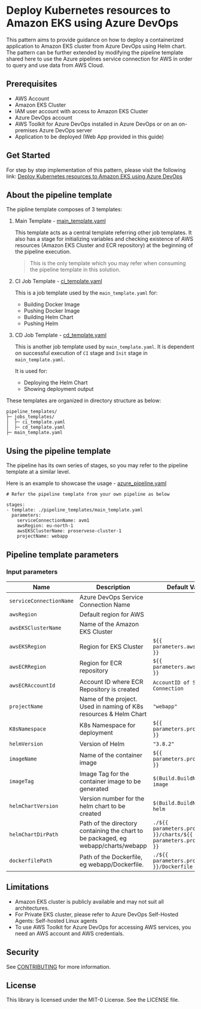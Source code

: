 # Deploy Kubernetes resources to Amazon EKS using Azure DevOps
This pattern aims to provide guidance on how to deploy a containerized application to Amazon EKS cluster from Azure DevOps using Helm chart. 
The pattern can be further extended by modifying the pipeline template shared here to use the Azure pipelines service connection for AWS in order to query and use data from AWS Cloud.

## Prerequisites
- AWS Account
- Amazon EKS Cluster
- IAM user account with access to Amazon EKS Cluster
- Azure DevOps account
- AWS Toolkit for Azure DevOps installed in Azure DevOps or on an on-premises Azure DevOps server
- Application to be deployed (Web App provided in this guide)

## Get Started
For step by step implementation of this pattern, please visit the following link: [Deploy Kubernetes resources to Amazon EKS using Azure DevOps](https://apg-library.amazonaws.com/content-viewer/author/b63d863f-9922-41b8-86f1-55df6ddf733c)

## About the pipeline template
The pipline template composes of 3 templates:

1. Main Template - [main_template.yaml](./pipeline_templates/main_template.yaml)

    This template acts as a central template referring other job templates. It also has a stage for initializing variables and checking existence of AWS resources (Amazon EKS Cluster and ECR repository) at the beginning of the pipeline execution.

    >This is the only template which you may refer when consuming the pipeline template in this solution.

2. CI Job Template - [ci_template.yaml](./pipeline_templates/job_templates/ci_template.yaml)

    This is a job template used by the `main_template.yaml` for:
    - Building Docker Image
    - Pushing Docker Image
    - Building Helm Chart
    - Pushing Helm

3. CD Job Template - [cd_template.yaml](./pipeline_templates/job_templates/cd_template.yaml)

    This is another job template used by `main_template.yaml`. It is dependent on successful execution of `CI` stage and `Init` stage in `main_template.yaml`. 
    
    It is used for:
    - Deploying the Helm Chart
    - Showing deployment output

These templates are organized in directory structure as below:
```
pipeline_templates/
├─ jobs_templates/
│  ├─ ci_template.yaml
│  ├─ cd_template.yaml
├─ main_template.yaml
```

## Using the pipeline template
The pipeline has its own series of stages, so you may refer to the pipeline template at a similar level. 

Here is an example to showcase the usage - [azure_pipeline.yaml](./azure_pipeline.yaml)

```
# Refer the pipeline template from your own pipeline as below

stages:
- template: ./pipeline_templates/main_template.yaml
  parameters:
    serviceConnectionName: avm1
    awsRegion: eu-north-1
    awsEKSClusterName: proservese-cluster-1
    projectName: webapp
```
## Pipeline template parameters
### Input parameters

| Name                       | Description                                                     | Default Value         |
| -------------------------  | ----------------------------------------------------------------| --------------------- |
| `serviceConnectionName`    | Azure DevOps Service Connection Name                            |                       |
| `awsRegion`                | Default region for AWS                                          |                       |
| `awsEKSClusterName`        | Name of the Amazon EKS Cluster                                  |                       |
| `awsEKSRegion`             | Region for EKS Cluster                                          | `${{ parameters.awsRegion }}` |
| `awsECRRegion`             | Region for ECR repository                                       | `${{ parameters.awsRegion }}` |
| `awsECRAccountId`          | Account ID where ECR Repository is created                      | `AccountID of Service Connection` |
| `projectName`              | Name of the project. Used in naming of K8s resources & Helm Chart  | `"webapp"` |
| `K8sNamespace`             | K8s Namespace for deployment                                    | `${{ parameters.projectName }}` |
| `helmVersion`              | Version of Helm                                                 | `"3.8.2"` |
| `imageName`                | Name of the container image                                     | `${{ parameters.projectName }}` |
| `imageTag`                 | Image Tag for the container image to be generated               | `$(Build.BuildNumber)-image` |
| `helmChartVersion`         | Version number for the helm chart to be created                 | `$(Build.BuildNumber)-helm`  |
| `helmChartDirPath`         | Path of the directory containing the chart to be packaged, eg webapp/charts/webapp | `./${{ parameters.projectName }}/charts/${{ parameters.projectName }}` |
| `dockerfilePath`           | Path of the Dockerfile, eg webapp/Dockerfile.                   | `./${{ parameters.projectName }}/Dockerfile` |

## Limitations
- Amazon EKS cluster is publicly available and may not suit all architectures.
- For Private EKS cluster, please refer to Azure DevOps Self-Hosted Agents: Self-hosted Linux agents
- To use AWS Toolkit for Azure DevOps for accessing AWS services, you need an AWS account and AWS credentials.

## Security

See [CONTRIBUTING](CONTRIBUTING.md#security-issue-notifications) for more information.

## License

This library is licensed under the MIT-0 License. See the LICENSE file.

